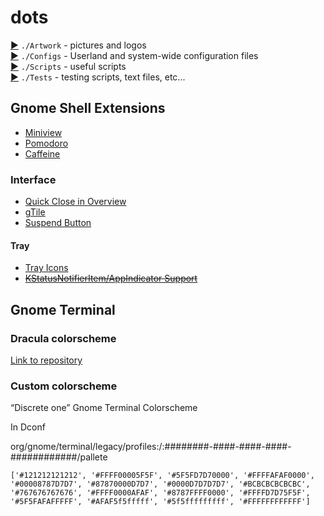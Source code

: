# dots

[►](/Artwork) `./Artwork` - pictures and logos  
[►](/Configs) `./Configs` - Userland and system-wide configuration files  
[►](/Scripts) `./Scripts` - useful scripts  
[►](/Tests) `./Tests` -  testing scripts, text files, etc...  


## Gnome Shell Extensions

* [Miniview](https://extensions.gnome.org/extension/1459/miniview/)  
* [Pomodoro](https://extensions.gnome.org/extension/53/pomodoro/)  
* [Caffeine](https://extensions.gnome.org/extension/517/caffeine/)  

### Interface
* [Quick Close in Overview](https://extensions.gnome.org/extension/352/middle-click-to-close-in-overview/)  
* [gTile](https://extensions.gnome.org/extension/28/gtile/)  
* [Suspend Button](https://extensions.gnome.org/extension/826/suspend-button/)  

#### Tray
* [Tray Icons](https://extensions.gnome.org/extension/1503/tray-icons/)  
* [~~KStatusNotifierItem/AppIndicator Support~~](https://extensions.gnome.org/extension/615/appindicator-support/)  

## Gnome Terminal

### Dracula colorscheme
[Link to  repository](https://github.com/dracula/gnome-terminal)

### Custom colorscheme

“Discrete one” Gnome Terminal Colorscheme

In Dconf

org/gnome/terminal/legacy/profiles:/:########-####-####-####-############/pallete

```
['#121212121212', '#FFFF00005F5F', '#5F5FD7D70000', '#FFFFAFAF0000', '#00008787D7D7', '#87870000D7D7', '#0000D7D7D7D7', '#BCBCBCBCBCBC', '#767676767676', '#FFFF0000AFAF', '#8787FFFF0000', '#FFFFD7D75F5F', '#5F5FAFAFFFFF', '#AFAF5f5fffff', '#5f5fffffffff', '#FFFFFFFFFFFF']
```

